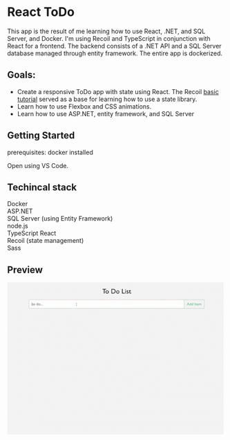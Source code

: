# React ToDo

This app is the result of me learning how to use React, .NET, and SQL Server, and Docker. I'm using Recoil and TypeScript in conjunction with React for a frontend. The backend consists of a .NET API and a SQL Server database managed through entity framework. The entire app is dockerized. 

## Goals:
- Create a responsive ToDo app with state using React. The Recoil [basic tutorial](https://recoiljs.org/docs/basic-tutorial/intro) served as a base for learning how to use a state library. 
- Learn how to use Flexbox and CSS animations.
- Learn how to use ASP.NET, entity framework, and SQL Server

## Getting Started
prerequisites: docker installed  

Open using VS Code.

## Techincal stack
Docker  
ASP.NET  
SQL Server (using Entity Framework)  
node.js  
TypeScript
React  
Recoil (state management)  
Sass

## Preview
![Alt Text](preview.gif)
